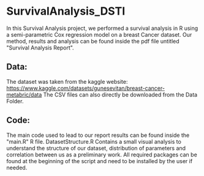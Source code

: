 # SurvivalAnalysis_DSTI


In this Survival Analysis project, we performed a survival analysis in R using a semi-parametric Cox regression model on a breast Cancer dataset.
Our method, results and analysis can be found inside the pdf file untitled "Survival Analysis Report".

## Data:
The dataset was taken from the kaggle website: https://www.kaggle.com/datasets/gunesevitan/breast-cancer-metabric/data 
The CSV files can also directly be downloaded from the Data Folder.

## Code:
The main code used to lead to our report results can be found inside the "main.R" R file.
DatasetStructure.R Contains a small visual analysis to understand the structure of our dataset, distribution of parameters and correlation between us as a preliminary work.
All required packages can be found at the beginning of the script and need to be installed by the user if needed.


